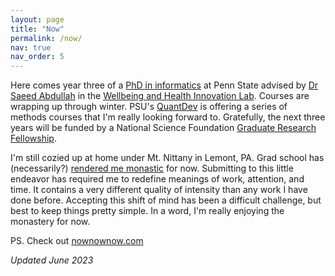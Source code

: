```yaml
---
layout: page
title: "Now"
permalink: /now/
nav: true
nav_order: 5
---
```


Here comes year three of a [PhD in
informatics](https://ist.psu.edu/prospective/graduate/phd-informatics) at Penn
State advised by [Dr Saeed Abdullah](https://saeedabdullah.com) in the
[Wellbeing and Health Innovation Lab](https://whilab.org/). Courses are
wrapping up through winter. PSU's [QuantDev](https://quantdev.ssri.psu.edu/) is
offering a series of methods courses that I'm really looking forward to.
Gratefully, the next three years will be funded by a National Science
Foundation [Graduate Research Fellowship](https://www.nsfgrfp.org/).

I'm still cozied up at home under Mt. Nittany in Lemont, PA. Grad school has
(necessarily?) [rendered me
monastic](https://en.wikipedia.org/wiki/The_Glass_Bead_Game) for now.
Submitting to this little endeavor has required me to redefine meanings of
work, attention, and time. It contains a very different quality of intensity
than any work I have done before. Accepting this shift of mind has been
a difficult challenge, but best to keep things pretty simple. In a word, I'm
really enjoying the monastery for now.

PS. Check out [nownownow.com](https://nownownow.com)

*Updated June 2023*
